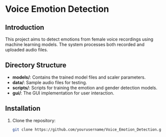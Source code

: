 # Voice Emotion Detection

## Introduction
This project aims to detect emotions from female voice recordings using machine learning models. The system processes both recorded and uploaded audio files.

## Directory Structure
- **models/**: Contains the trained model files and scaler parameters.
- **data/**: Sample audio files for testing.
- **scripts/**: Scripts for training the emotion and gender detection models.
- **gui/**: The GUI implementation for user interaction.

## Installation
1. Clone the repository:
   ```bash
   git clone https://github.com/yourusername/Voice_Emotion_Detection.git
